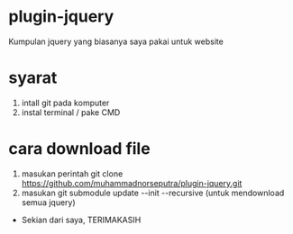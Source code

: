 # plugin-jquery
Kumpulan jquery yang biasanya saya pakai untuk website

# syarat
1. intall git pada komputer
2. instal terminal / pake CMD

# cara download file
1. masukan perintah git clone https://github.com/muhammadnorseputra/plugin-jquery.git
2. masukan git submodule update --init --recursive (untuk mendownload semua jquery)


* Sekian dari saya, TERIMAKASIH
